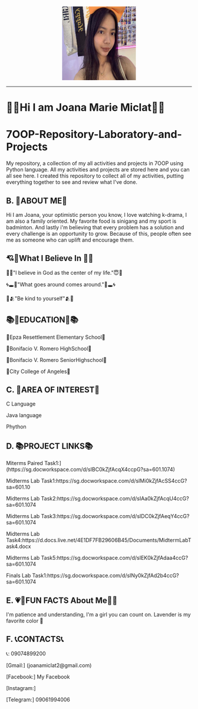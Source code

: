 <p align="center">
  <img src="Images/Messenger_creation_7E5C84B3-75A1-489D-89EF-6172897F9922.jpeg" width="200" height="200">
</p>


---

#               🦋🪻Hi I am Joana Marie Miclat🪻🦋

  <div class="section">
    <h1>7OOP-Repository-Laboratory-and-Projects</h1>
    <p>My repository, a collection of my all activities and projects in 7OOP using Python language. All my activities and projects are stored here and you can all see here. I created this repository to collect all of my activities, putting everything together to see and review what I've done.</p>
  </div>

  <div class="section">
    <h2>B. 🫶ABOUT ME🫶</h2>
    <p>Hi I am Joana, your optimistic person you know, I love watching k-drama, I am also a family oriented. My favorite food is sinigang and my sport is badminton. And lastly i'm believing that every problem has a solution and every challenge is an opportunity to grow. Because of this, people often see me as someone who can uplift and encourage them.</p>
  </div>

  <div class="section">
  <h2> 💘💞What I Believe In 💞💘 </h2>
  <p>  🙏😇"I believe in God as the center of my life."😇🙏  </p>
  <p>  🌀🕳️💫"What goes around comes around."💫🕳️🌀  </p>
  <p>  🫶🫂"Be kind to yourself"🫂🫶  </p>

  <div class="section">
  <h2>  📚🏫EDUCATION🏫📚  </h2>
  <p> 📍Epza Resettlement Elementary School📍  </p>
  <p> 📍Bonifacio V. Romero HighSchool📍  </p>
  <p> 📍Bonifacio V. Romero SeniorHighschool📍 </p>
  <p> 📍City College of Angeles📍  </p>

  <div class="section">
    <h2>C. 🌸AREA OF INTEREST🌸</h2>
    <p>C Language<p/>
    <p>Java language<p>
    <p>Phython</p>

  <div class="section">
    <h2>D. 📚PROJECT LINKS📚</h2>
  Miterms Paired Task1:](https://sg.docworkspace.com/d/sIBC0kZjfAcqX4ccpG?sa=601.1074)
    </p> Midterms Lab Task1:https://sg.docworkspace.com/d/sIMi0kZjfAcSS4ccG?sa=601.10 </p>
    </p> Midterms Lab Task2:https://sg.docworkspace.com/d/sIAa0kZjfAcqU4ccG?sa=601.1074 </p>
    </p>Midterms Lab Task3:https://sg.docworkspace.com/d/sIDC0kZjfAeqY4ccG?sa=601.1074 </p>
    </p> Midterms Lab Task4:https://d.docs.live.net/4E1DF7FB29606B45/Documents/MidtermLabTask4.docx </p>
    </p> Midterms Lab Task5:https://sg.docworkspace.com/d/sIEK0kZjfAdaa4ccG?sa=601.1074 </p>
    </p> Finals Lab Task1:https://sg.docworkspace.com/d/sINy0kZjfAd2b4ccG?sa=601.1074 </p>
  </div>

  <div class="section">
    <h2>E. 💗🥇FUN FACTS About Me🥇💗</h2>
    <p>I'm patience and understanding, I'm a girl you can count on. Lavender is my favorite color 🌸</p>
  </div>

  <div class="section">
    <h2>F. 📞CONTACTS📞</h2>
    <p>📞: 09074899200 <p>
    <p> [Gmail:] (joanamiclat2@gmail.com) <p>
    <p>[Facebook:] <a (href="https://www.facebook.com/share/15LnUMWCtB/")>My Facebook</a></p>
    <p>[Instagram:]  <a(https://www.instagram.com/ikrjnn.x?igsh=ZjF1dTBuenFrbGhh) </a></p>
    <p>[Telegram:] 09061994006 </p>
  </div>

</body>
</html>
